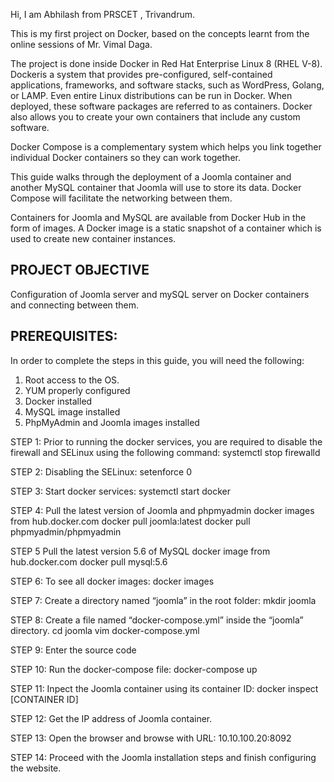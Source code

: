 Hi, I am Abhilash from PRSCET , Trivandrum.

This is my first project on Docker, based on the concepts learnt from the online sessions of Mr. Vimal Daga.

The project is done inside Docker in Red Hat Enterprise Linux 8 (RHEL V-8). 
Dockeris  a  system that  provides pre-configured, self-contained applications, frameworks, and software stacks, 
such as WordPress, Golang, or LAMP. Even entire Linux  distributions can  be run in  Docker. When deployed, 
these software packages are referred to as containers.  Docker also allows you to create your own containers that 
include any custom software.

Docker Compose is a complementary system which helps you link together individual Docker containers so they can 
work together. 

This guide walks through the deployment of a Joomla container and another MySQL container that Joomla will use 
to store its data. Docker Compose will facilitate the networking between them.

Containers for Joomla and MySQL are available from Docker Hub in the form of images. 
A Docker image is a static snapshot of a container which is used to create new container instances.


PROJECT OBJECTIVE
------------------
Configuration of Joomla server and mySQL server on Docker containers and connecting between them.

PREREQUISITES:
-----------------

In order to complete the steps in this guide, you will need the following:

1. Root access to the OS.
2. YUM properly configured
3. Docker installed
4. MySQL image installed
5. PhpMyAdmin and Joomla images installed


STEP 1: Prior to running the docker services, you are required to disable the firewall
and SELinux using the following command:
      systemctl stop firewalld

STEP 2: Disabling the SELinux:
       setenforce 0

STEP 3: Start docker services:
systemctl start docker

STEP 4: Pull the latest version of Joomla and phpmyadmin docker images from hub.docker.com
docker pull joomla:latest
docker pull phpmyadmin/phpmyadmin

STEP 5 Pull the latest version 5.6 of MySQL docker image from hub.docker.com
docker pull mysql:5.6

STEP 6: To see all docker images:
docker images

STEP 7: Create a directory named “joomla” in the root folder:
mkdir joomla

STEP 8: Create a file named “docker-compose.yml” inside the “joomla” directory.
cd joomla
vim docker-compose.yml

STEP 9: Enter the source code

STEP 10: Run the docker-compose file: docker-compose up

STEP 11: Inpect the Joomla container using its container ID:
docker inspect [CONTAINER ID]

STEP 12: Get the IP address of Joomla container.

STEP 13: Open the browser and browse with URL:
        10.10.100.20:8092

STEP 14: Proceed with the Joomla installation steps and finish configuring the website.







